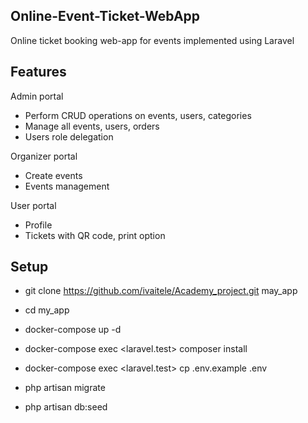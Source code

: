 
## Online-Event-Ticket-WebApp

Online ticket booking web-app for events implemented using Laravel

## Features

Admin portal
- Perform CRUD operations on events, users, categories
- Manage all events, users, orders
- Users role delegation

Organizer portal

- Create events
- Events management

User portal
- Profile
- Tickets with QR code, print option


## Setup

- git clone https://github.com/ivaitele/Academy_project.git may_app
- cd my_app

- docker-compose up -d
- docker-compose exec <laravel.test> composer install
- docker-compose exec <laravel.test> cp .env.example .env
- php artisan migrate
- php artisan db:seed
